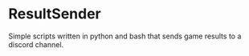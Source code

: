 # ResultSender
Simple scripts written in python and bash that sends game results to a discord channel.
